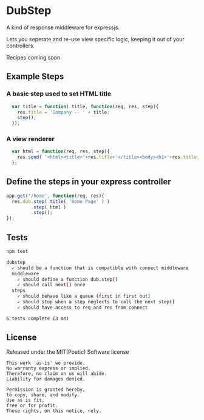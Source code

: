 # DubStep

A kind of response middleware for expressjs.

Lets you seperate and re-use view specific logic, keeping it out of your controllers.

Recipes coming soon.

## Example Steps

### A basic step used to set HTML title

```javascript
  var title = function( title, function(req, res, step){
    res.title = 'Company -- ' + title;
    step();
  });
```

### A view renderer

```javascript
  var html = function(req, res, step){
    res.send( '<html><title>'+res.title+'</title><body><h1>'+res.title+'</h1></html>' );
  };
```

## Define the steps in your express controller

```javascript
app.get('/home', function(req, res){
  res.dub.step( title( 'Home Page' ) )
         .step( html )
         .step();
});
```

## Tests

```bash
npm test
```

```bash
dubstep
  ✓ should be a function that is compatible with connect middleware 
  middleware
    ✓ should define a function dub.step() 
    ✓ should call next() once 
  steps
    ✓ should behave like a queue (first in first out) 
    ✓ should stop when a step neglects to call the next step() 
    ✓ should have access to req and res from connect 

6 tests complete (3 ms)
```

## License

Released under the MIT(Poetic) Software license

    This work 'as-is' we provide.
    No warranty express or implied.
    Therefore, no claim on us will abide.
    Liability for damages denied.

    Permission is granted hereby,
    to copy, share, and modify.
    Use as is fit,
    free or for profit.
    These rights, on this notice, rely. 
